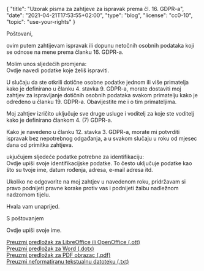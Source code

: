 {
    "title": "Uzorak pisma za zahtjeve za ispravak prema čl. 16. GDPR-a",
    "date": "2021-04-21T17:53:55+02:00",
    "type": "blog",
    "license": "cc0-10",
    "topic": "use-your-rights"
}

<div class="blog-letter">
<p>Poštovani,</p>

<p>ovim putem zahtijevam ispravak ili dopunu netočnih osobnih podataka koji se odnose na mene prema članku 16. GDPR-a.</p>

<p>Molim unos sljedećih promjena:<br>
<span class="blog-letter-fill-in">Ovdje navedi podatke koje želiš ispraviti.</span></p>

<p>U slučaju da ste otkrili dotične osobne podatke jednom ili više primatelja kako je definirano u članku 4. stavka 9. GDPR-a, morate dostaviti moj zahtjev za ispravljanje dotičnih osobnih podataka svakom primatelju kako je određeno u članku 19. GDPR-a. Obavijestite me i o tim primateljima.</p>

<p>Moj zahtjev izričito uključuje  sve druge usluge i voditelj za koje ste voditelj kako je definirano člankom 4. (7) GDPR-a.</p>

<p>Kako je navedeno u članku 12. stavka 3. GDPR-a, morate mi potvrditi ispravak bez nepotrebnog odgađanja, a u svakom slučaju u roku od mjesec dana od primitka zahtjeva.</p>

<p>ukjučujem sljedeće podatke potrebne za identifikaciju:<br>
<span class="blog-letter-fill-in">Ovdje upiši svoje identifikacijske podatke. To često uključuje podatke kao što su tvoje ime, datum rođenja, adresa, e-mail adresa itd.</span></p>

<p>Ukoliko ne odgovorite na moj zahtjev u navedenom roku, pridržavam si pravo podnijeti pravne korake protiv vas i podnijeti žalbu nadležnom nadzornom tijelu.</p>

<p>Hvala vam unaprijed.</p>

<p>S poštovanjem</p>

<p><span class="blog-letter-fill-in">Ovdje upiši svoje ime.</span></p>
</div>

<a href="/downloads/uzorak-pismo-gdpr-ispravljanje-zahtjev-osobnipodaci.org.ott" class="button button-primary" style="margin-bottom: 10px;">Preuzmi predložak za LibreOffice ili OpenOffice (.ott)</a><br>
<a href="/downloads/uzorak-pismo-gdpr-ispravljanje-zahtjev-osobnipodaci.org.dotx" class="button button-secondary" style="margin-bottom: 10px;">Preuzmi predložak za Word (.dotx)</a><br>
<a href="/downloads/uzorak-pismo-gdpr-ispravljanje-zahtjev-osobnipodaci.org.pdf" class="button button-secondary" style="margin-bottom: 10px;">Preuzmi predložak za PDF obrazac (.pdf)</a><br>
<a href="/downloads/uzorak-pismo-gdpr-ispravljanje-zahtjev-osobnipodaci.org.txt" class="button button-secondary">Preuzmi neformatiranu tekstualnu datoteku (.txt)</a>
